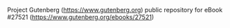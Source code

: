 Project Gutenberg (https://www.gutenberg.org) public repository for eBook #27521 (https://www.gutenberg.org/ebooks/27521)
